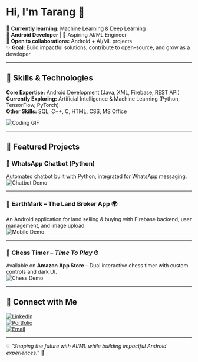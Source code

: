 # Hi, I'm Tarang 👋  

🌱 **Currently learning:** Machine Learning & Deep Learning  
📱 **Android Developer** | 🤖 Aspiring AI/ML Engineer  
📌 **Open to collaborations:** Android + AI/ML projects  
✨ **Goal:** Build impactful solutions, contribute to open-source, and grow as a developer  

---

## 🔧 Skills & Technologies  

**Core Expertise:** Android Development (Java, XML, Firebase, REST API)  
**Currently Exploring:** Artificial Intelligence & Machine Learning (Python, TensorFlow, PyTorch)  
**Other Skills:** SQL, C++, C, HTML, CSS, MS Office  

![Coding GIF](https://media.giphy.com/media/qgQUggAC3Pfv687qPC/giphy.gif)  

---

## 🚀 Featured Projects  

### 🔹 WhatsApp Chatbot (Python)  
Automated chatbot built with Python, integrated for WhatsApp messaging.  
![Chatbot Demo](https://media.giphy.com/media/bGgsc5mWoryfgKBx1u/giphy.gif)  

---

### 🔹 EarthMark – The Land Broker App 🌍  
An Android application for land selling & buying with Firebase backend, user management, and image upload.  
![Mobile Demo](https://media.giphy.com/media/L8K62iTDkzGX6/giphy.gif)  

---

### 🔹 Chess Timer – *Time To Play* ⏱  
Available on **Amazon App Store** – Dual interactive chess timer with custom controls and dark UI.  
![Chess Demo](https://media.giphy.com/media/xT0xezQGU5xCDJuCPe/giphy.gif)  

---


## 💼 Connect with Me  

[![LinkedIn](https://img.shields.io/badge/LinkedIn-0A66C2?style=for-the-badge&logo=linkedin&logoColor=white)](https://linkedin.com/in/your-linkedin)  
[![Portfolio](https://img.shields.io/badge/Portfolio-4CAF50?style=for-the-badge)](https://your-portfolio-link.com)  
[![Email](https://img.shields.io/badge/Email-D14836?style=for-the-badge&logo=gmail&logoColor=white)](mailto:your.email@example.com)  

---

💡 *“Shaping the future with AI/ML while building impactful Android experiences.”* 🚀
